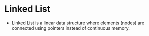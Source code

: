 # Linked List

-   Linked List is a linear data structure where elements (nodes) are connected using pointers instead of continuous memory.
